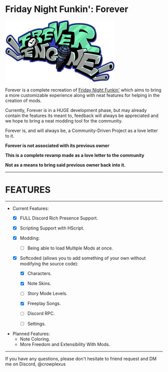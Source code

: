 # Friday Night Funkin': Forever

![logo](/art/forever/foreverLogo-small.png)

Forever is a complete recreation of [Friday Night Funkin'](https://github.com/FunkinCrew/Funkin) which aims to bring a more customizable experience along with neat features for helping in the creation of mods.

Currently, Forever is in a HUGE development phase, but may already contain the features its meant to, feedback will always be appreciated and we hope to bring a neat modding tool for the community.

Forever is, and will always be, a Community-Driven Project as a love letter to it.

**Forever is not associated with its previous owner**

**This is a complete revamp made as a love letter to the community**

**Not as a means to bring said previous owner back into it.**

---

# FEATURES

---

- Current Features:
    - [x] FULL Discord Rich Presence Support.
    - [x] Scripting Support with HScript.

    - [x] Modding:
        - [ ] Being able to load Multiple Mods at once.

    - [x] Softcoded (allows you to add something of your own without modifying the source code):
        - [x] Characters.
        - [x] Note Skins.
        - [ ] Story Mode Levels.
        - [x] Freeplay Songs.
        - [ ] Discord RPC.
        - [ ] Settings.


- Planned Features:
    - Note Coloring.
    - More Freedom and Extensibility With Mods.

---

If you have any questions, please don't hesitate to friend request and DM me on Discord, @crowplexus